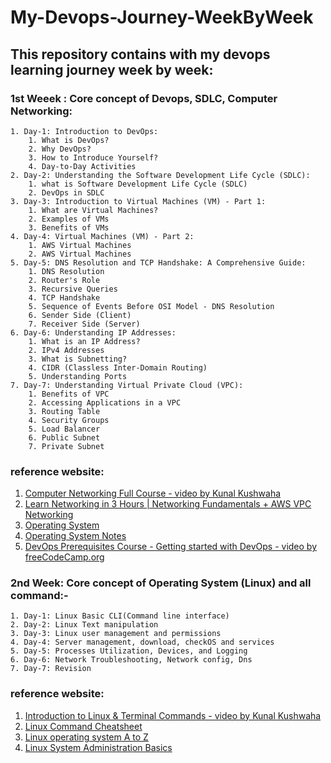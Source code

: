 # My-Devops-Journey-WeekByWeek
## This repository contains with  my devops learning journey week by week: 

### 1st Weeek : Core concept of Devops, SDLC, Computer Networking:
```
1. Day-1: Introduction to DevOps:
    1. What is DevOps?
    2. Why DevOps?
    3. How to Introduce Yourself?
    4. Day-to-Day Activities
2. Day-2: Understanding the Software Development Life Cycle (SDLC):
    1. what is Software Development Life Cycle (SDLC)
    2. DevOps in SDLC
3. Day-3: Introduction to Virtual Machines (VM) - Part 1:
    1. What are Virtual Machines?
    2. Examples of VMs
    3. Benefits of VMs
4. Day-4: Virtual Machines (VM) - Part 2:
    1. AWS Virtual Machines
    2. AWS Virtual Machines
5. Day-5: DNS Resolution and TCP Handshake: A Comprehensive Guide:
    1. DNS Resolution
    2. Router's Role
    3. Recursive Queries
    4. TCP Handshake
    5. Sequence of Events Before OSI Model - DNS Resolution
    6. Sender Side (Client)
    7. Receiver Side (Server)
6. Day-6: Understanding IP Addresses:
    1. What is an IP Address?
    2. IPv4 Addresses
    3. What is Subnetting?
    4. CIDR (Classless Inter-Domain Routing)
    5. Understanding Ports
7. Day-7: Understanding Virtual Private Cloud (VPC):
    1. Benefits of VPC
    2. Accessing Applications in a VPC
    3. Routing Table
    4. Security Groups
    5. Load Balancer
    6. Public Subnet
    7. Private Subnet
```
### reference website: <br>
1. [Computer Networking Full Course - video by Kunal Kushwaha](https://www.youtube.com/watch?v=IPvYjXCsTg8&list=PL9gnSGHSqcnoqBXdMwUTRod4Gi3eac2Ak&index=3)<br>
2. [Learn Networking in 3 Hours | Networking Fundamentals + AWS VPC Networking](https://www.youtube.com/watch?v=iSOfkw_YyOU&list=PLdpzxOOAlwvKv4MFW35XRskZbQbrt6ep-&index=3)<br>
3. [Operating System](https://www.youtube.com/playlist?list=PLBlnK6fEyqRiVhbXDGLXDk_OQAeuVcp2O)<br>
4. [Operating System Notes](https://github.com/Aniruddha-Tapas/Operating-Systems-Notes)<br>
5. [DevOps Prerequisites Course - Getting started with DevOps - video by freeCodeCamp.org](https://www.youtube.com/watch?v=Wvf0mBNGjXY&t=237s)


### 2nd Week: Core concept of Operating System (Linux) and all command:-

```
1. Day-1: Linux Basic CLI(Command line interface)
2. Day-2: Linux Text manipulation
3. Day-3: Linux user management and permissions
4. Day-4: Server management, download, checkOS and services
5. Day-5: Processes Utilization, Devices, and Logging
6. Day-6: Network Troubleshooting, Network config, Dns
7. Day-7: Revision

```
### reference website:<br>
1. [Introduction to Linux & Terminal Commands - video by Kunal Kushwaha](https://www.youtube.com/watch?v=iwolPf6kN-k)
2. [Linux Command Cheatsheet](https://www.guru99.com/linux-commands-cheat-sheet.html)<br>
3. [Linux operating system A to Z](https://linuxjourney.com)<br>
4. [Linux System Administration Basics](https://www.linode.com/docs/guides/linux-system-administration-basics/)


